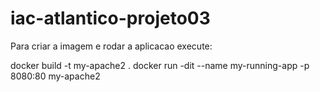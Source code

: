 # iac-atlantico-projeto03

Para criar a imagem e rodar a aplicacao execute:

docker build -t my-apache2 .
docker run -dit --name my-running-app -p 8080:80 my-apache2

